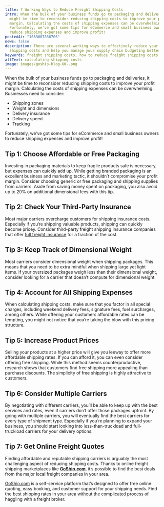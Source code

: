 ```yaml
---
title: 7 Working Ways to Reduce Freight Shipping Costs
intro: When the bulk of your business funds go to packaging and deliveries, it
  might be time to reconsider reducing shipping costs to improve your profit
  margin. Calculating the costs of shipping expenses can be overwhelming.
  Fortunately, we’ve got some tips for eCommerce and small business owners to
  reduce shipping expenses and improve profit!
postedAt: "1633007886706"
news: false
description: There are several working ways to effectively reduce your freight
  shipping costs and help you manage your supply chain budgeting better.
keywords: freight shipping costs, how to reduce freight shipping costs
altText: calculating shipping costs
image: images/goship-blog-60-.png
---
```


When the bulk of your business funds go to packaging and deliveries, it might be time to reconsider reducing shipping costs to improve your profit margin. Calculating the costs of shipping expenses can be overwhelming. Businesses need to consider:

- Shipping zones
- Weight and dimensions
- Delivery insurance
- Delivery speed
- Tracking

Fortunately, we’ve got some tips for eCommerce and small business owners to reduce shipping expenses and improve profit!

## Tip 1: Choose Affordable or Free Packaging

Investing in packaging materials to keep fragile products safe is necessary, but expenses can quickly add up. While getting branded packaging is an excellent business and marketing tactic, it shouldn’t compromise your profit margin. Consider choosing generic or free packaging and shipping supplies from carriers. Aside from saving money spent on packaging, you also avoid up to 20% on additional dimensional fees with this tip.

## Tip 2: Check Your Third-Party Insurance

Most major carriers overcharge customers for shipping insurance costs. Especially if you’re shipping valuable products, shipping can quickly become pricey. Consider third-party freight shipping insurance companies that offer [full freight insurance](https://www.goship.com/resources/freight-insurance/) for a fraction of the cost.

## Tip 3: Keep Track of Dimensional Weight

Most carriers consider dimensional weight when shipping packages. This means that you need to be extra mindful when shipping large yet light items. If your oversized packages weigh less than their dimensional weight, consider looking for a carrier that doesn’t compute for dimensional weight.

## Tip 4: Account for All Shipping Expenses

When calculating shipping costs, make sure that you factor in all special charges, including weekend delivery fees, signature fees, fuel surcharges, among others. While offering your customers affordable rates can be tempting, you might not notice that you’re taking the blow with this pricing structure.

## Tip 5: Increase Product Prices

Selling your products at a higher price will give you leeway to offer more affordable shipping rates. If you can afford it, you can even consider offering free shipping. While this method seems counterproductive, research shows that customers find free shipping more appealing than purchase discounts. The simplicity of free shipping is highly attractive to customers.

## Tip 6: Consider Multiple Carriers

By negotiating with different carriers, you’ll be able to keep up with the best services and rates, even if carriers don’t offer those packages upfront. By going with multiple carriers, you will eventually find the best carriers for every type of shipment type. Especially if you’re planning to expand your business, you should start looking into less-than-truckload and full-truckload carriers for your delivery options.

## Tip 7: Get Online Freight Quotes

Finding affordable and reputable shipping carriers is arguably the most challenging aspect of reducing shipping costs. Thanks to online freight shipping marketplaces like **[GoShip.com](https://www.goship.com/)**, it’s possible to find the best deals from the major local freight companies in your area.

[GoShip.com](https://goship.com) is a self-service platform that’s designed to offer free online quoting, easy booking, and customer support for your shipping needs. Find the best shipping rates in your area without the complicated process of haggling with a freight broker.
